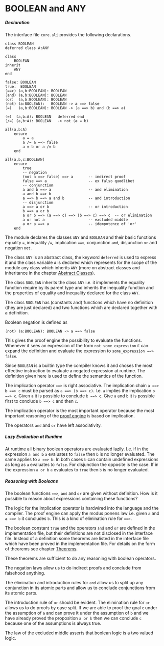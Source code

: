 # BOOLEAN and ANY

##### Declaration

The interface file `core.ali` provides the following declarations.

    class BOOLEAN
    deferred class A:ANY

    class
        BOOLEAN
    inherit
        ANY
    end

    false: BOOLEAN
    true:  BOOLEAN
    (==>) (a,b:BOOLEAN): BOOLEAN
    (and) (a,b:BOOLEAN): BOOLEAN
    (or)  (a,b:BOOLEAN): BOOLEAN
    (not) (a:BOOLEAN):   BOOLEAN -> a ==> false
    (=)   (a,b:BOOLEAN): BOOLEAN -> (a ==> b) and (b ==> a)

    (=)  (a,b:A): BOOLEAN   deferred end
    (/=) (a,b:A): BOOLEAN   -> not (a = b)

    all(a,b:A)
        ensure
            a = a
            a /= a ==> false
            a = b or a /= b
        end

    all(a,b,c:BOOLEAN)
        ensure
            true
            -- negation
            (not a ==> false) ==> a       -- indirect proof
            false ==> a                   -- ex falso quodlibet
            -- conjunction
            a and b ==> a                 -- and elimination
            a and b ==> b
            a ==> b ==> a and b           -- and introduction
            -- disjunction
            a ==> a or b                  -- or introduction
            b ==> a or b
            a or b ==> (a ==> c) ==> (b ==> c) ==> c  -- or elimination
            a or not a                    -- excluded middle
            a or a ==> a                  -- idempotence of 'or'
        end

The module declares the classes `ANY` and `BOOLEAN` and their basic functions
equality `=`, inequality `/=`, implication `==>`, conjunction `and`,
disjunction `or` and negation `not`.

The class `ANY` is an abstract class, the keyword `deferred` is used to
express it and the class variable `A` is declared which represents for the
scope of the module any class which inherits `ANY` (more on abstract classes
and inheritance in the chapter [Abstract Classes](class_abstract.md)).

The class `BOOLEAN` inherits the class `ANY` i.e. it implements the equality
function require by its parent type and inherits the inequality function and
the properties of equality and inequality declared for the class `ANY`.

The class `BOOLEAN` has (constants and) functions which have no definition
(they are just declared) and two functions which are declared together with a
definition.

Boolean negation is defined as

    (not) (a:BOOLEAN): BOOLEAN -> a ==> false

This gives the proof engine the possibility to evaluate the
functions. Whenever it sees an expression of the form `not some_expression` it
can expand the definition and evaluate the expression to `some_expression ==>
false`.

Since `BOOLEAN` is a builtin type the compiler knows it and choses the most
effective instruction to evaluate a negated expression at runtime. The
definition given here is used to define the semantics of the function.


The implication operator `==>` is right associative. The implication chain `a
==> b ==> c` must be parsed as `a ==> (b ==> c)`. I.e. `a` implies the
implication `b ==> c`. Given `a` it is possible to conclude `b ==> c`. Give
`a` and `b` it is possible first to conclude `b ==> c` and then `c`.

The implication operator is the most important operator because the most
important reasoning of the [proof engine](proof_engine.md) is based on
implication.

The operators `and` and `or` have left associativity.


##### Lazy Evaluation at Runtime

At runtime all binary boolean operators are evaluated lazily. I.e. if in the
expression `a and b` `a` evaluates to `false` then `b` is no longer
evaluated. The same applies to `a ==> b`. In both cases `b` can contain
undefined expressions as long as `a` evaluates to `false`. For disjunction the
opposite is the case. If in the expression `a or b` `a` evaluates to `true`
then `b` is no longer evaluated.


##### Reasoning with Booleans

The boolean functions `==>`, `and` and `or` are given without definition. How
is it possible to reason about expressions containing these functions?

The logic for the implication operator is hardwired into the language and the
compiler. The proof engine can apply the modus ponens law i.e. given `a` and
`a ==> b` it concludes `b`. This is a kind of elimination rule for `==>`.

The boolean constant `true` and the operators `and` and `or` are defined in
the implementation file, but their definitions are not disclosed in the
interface file. Instead of a definition some theorems are listed in the
interface file which have been proved in the implementation file. For details
on the form of theorems see chapter [Theorems](theorems.md).

These theorems are sufficient to do any reasoning with boolean operators.

The negation laws allow us to do indirect proofs and conclude from falsehood
anything.

The elimination and introduction rules for `and` allow us to split up any
conjunction in its atomic parts and allow us to conclude conjunctions from its
atomic parts.

The introduction rule of `or` should be evident. The elimination rule for `or`
allows us to do proofs by case split. If we are able to proof the goal `c`
under the assumption of `a` and can prove it under the assumption of `b` and
we have already proved the proposition `a or b` then we can conclude `c`
because one of the assumptions is always true.

The law of the excluded middle asserts that boolean logic is a two valued
logic.


<!---
Local Variables:
mode: outline
coding: iso-latin-1
outline-regexp: "#+"
End:
-->
